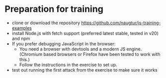 # Preparation for training

- clone or download the repository https://github.com/naugtur/js-training-examples
- install Node.js with fetch support (preferred latest stable, tested in v20) and npm
- If you prefer debugging JavaScript in the browser:
  - You need a browser with devtools and a modern JS engine. 
    (Chromium based browsers or Firefox have been tested to work with this.)
  - Follow the instructions in the exercise to set up.
- test out running the first attack from the exercise to make sure it works